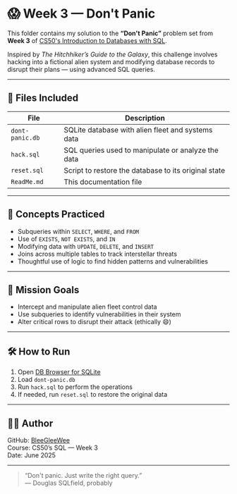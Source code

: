 # 😱 Week 3 — Don't Panic

This folder contains my solution to the **“Don't Panic”** problem set from **Week 3** of [CS50's Introduction to Databases with SQL](https://cs50.harvard.edu/sql/).

Inspired by *The Hitchhiker’s Guide to the Galaxy*, this challenge involves hacking into a fictional alien system and modifying database records to disrupt their plans — using advanced SQL queries.

---

## 📁 Files Included

| File          | Description                                       |
|---------------|---------------------------------------------------|
| `dont-panic.db` | SQLite database with alien fleet and systems data |
| `hack.sql`     | SQL queries used to manipulate or analyze the data |
| `reset.sql`    | Script to restore the database to its original state |
| `ReadMe.md`    | This documentation file                          |

---

## 🧠 Concepts Practiced

- Subqueries within `SELECT`, `WHERE`, and `FROM`
- Use of `EXISTS`, `NOT EXISTS`, and `IN`
- Modifying data with `UPDATE`, `DELETE`, and `INSERT`
- Joins across multiple tables to track interstellar threats
- Thoughtful use of logic to find hidden patterns and vulnerabilities

---

## 🌌 Mission Goals

- Intercept and manipulate alien fleet control data
- Use subqueries to identify vulnerabilities in their system
- Alter critical rows to disrupt their attack (ethically 😄)

---

## 🛠️ How to Run

1. Open [DB Browser for SQLite](https://sqlitebrowser.org/)
2. Load `dont-panic.db`
3. Run `hack.sql` to perform the operations
4. If needed, run `reset.sql` to restore the original data

---

## 👩‍💻 Author

GitHub: [BleeGleeWee](https://github.com/BleeGleeWee)  
Course: CS50’s SQL — Week 3  
Date: June 2025

---

> “Don't panic. Just write the right query.”  
> — Douglas SQLfield, probably

